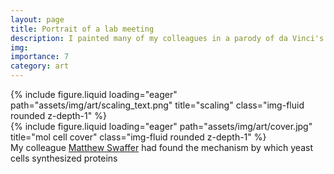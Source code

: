 ```yaml
---
layout: page
title: Portrait of a lab meeting
description: I painted many of my colleagues in a parody of da Vinci's "Last Supper"... on pumpkins.
img:
importance: 7
category: art
---
```




<div class="row">
    <div class="col-sm-8 mt-3 mt-md-0">
        {% include figure.liquid loading="eager" path="assets/img/art/scaling_text.png" title="scaling" class="img-fluid rounded z-depth-1" %}
    </div>
    <div class="col-sm-2 mt-3 mt-md-0">
        {% include figure.liquid loading="eager" path="assets/img/art/cover.jpg" title="mol cell cover" class="img-fluid rounded z-depth-1" %}
    </div>
</div>
<div class="caption">
    My colleague <a href="https://swafferlab.co.uk/">Matthew Swaffer</a> had found the mechanism by which yeast
    cells synthesized proteins
</div>
